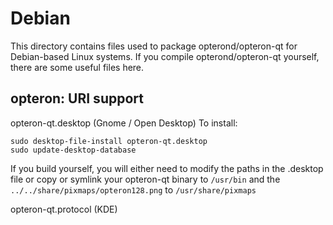 
Debian
====================
This directory contains files used to package opterond/opteron-qt
for Debian-based Linux systems. If you compile opterond/opteron-qt yourself, there are some useful files here.

## opteron: URI support ##


opteron-qt.desktop  (Gnome / Open Desktop)
To install:

	sudo desktop-file-install opteron-qt.desktop
	sudo update-desktop-database

If you build yourself, you will either need to modify the paths in
the .desktop file or copy or symlink your opteron-qt binary to `/usr/bin`
and the `../../share/pixmaps/opteron128.png` to `/usr/share/pixmaps`

opteron-qt.protocol (KDE)

